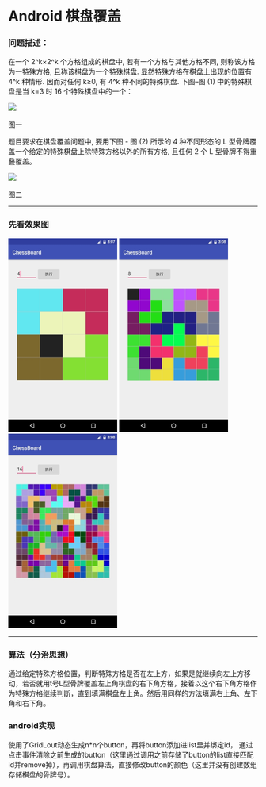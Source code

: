 


# Android 棋盘覆盖
### 问题描述：
在一个 2^k×2^k 个方格组成的棋盘中, 若有一个方格与其他方格不同, 则称该方格为一特殊方格, 且称该棋盘为一个特殊棋盘. 显然特殊方格在棋盘上出现的位置有 4^k 种情形. 因而对任何 k≥0, 有 4^k 种不同的特殊棋盘.
     下图–图 (1) 中的特殊棋盘是当 k=3 时 16 个特殊棋盘中的一个：
       
       
<img src="http://pic002.cnblogs.com/images/2011/320662/2011080809544435.png" />
  
  
图一
  
  
题目要求在棋盘覆盖问题中, 要用下图 - 图 (2) 所示的 4 种不同形态的 L 型骨牌覆盖一个给定的特殊棋盘上除特殊方格以外的所有方格, 且任何 2 个 L 型骨牌不得重叠覆盖。  
  
<img src="http://pic002.cnblogs.com/images/2011/320662/2011080809550625.png" />

图二

---
### 先看效果图
<img src="https://github.com/weimin96/ChessBoard/blob/master/ScreenShots/screenshot1.jpg" width="220"/>
<img src="https://github.com/weimin96/ChessBoard/blob/master/ScreenShots/screenshot2.jpg" width="220"/>
<img src="https://github.com/weimin96/ChessBoard/blob/master/ScreenShots/screenshot3.jpg" width="220"/>

---
### 算法（分治思想）
通过给定特殊方格位置，判断特殊方格是否在左上方，如果是就继续向左上方移动，若否就用t号L型骨牌覆盖左上角棋盘的右下角方格，接着以这个右下角方格作为特殊方格继续判断，直到填满棋盘左上角。然后用同样的方法填满右上角、左下角和右下角。

### android实现
  
使用了GridLout动态生成n*n个button，再将button添加进list里并绑定id，
通过点击事件清除之前生成的button（这里通过调用之前存储了button的list直接匹配id并remove掉），再调用棋盘算法，直接修改button的颜色（这里并没有创建数组存储棋盘的骨牌号）。

